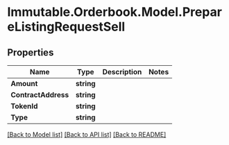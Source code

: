 # Immutable.Orderbook.Model.PrepareListingRequestSell

## Properties

 Name                | Type       | Description | Notes 
---------------------|------------|-------------|-------
 **Amount**          | **string** |             |
 **ContractAddress** | **string** |             |
 **TokenId**         | **string** |             |
 **Type**            | **string** |             |

[[Back to Model list]](../README.md#documentation-for-models) [[Back to API list]](../README.md#documentation-for-api-endpoints) [[Back to README]](../README.md)

